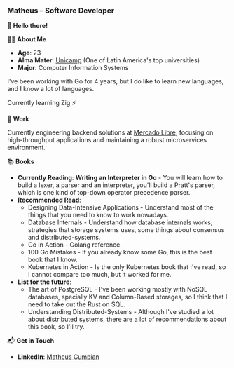 ### **Matheus – Software Developer**

👋 **Hello there!**

👨‍💻 **About Me**

- **Age**: 23
- **Alma Mater**: [Unicamp](http://www.internationaloffice.unicamp.br/about-unicamp/) (One of Latin America's top universities)
- **Major**: Computer Information Systems

I've been working with Go for 4 years, but I do like to learn new languages, and I know a lot of languages. 

Currently learning Zig ⚡

🏢 **Work**

Currently engineering backend solutions at [Mercado Libre](https://www.mercadolibre.com/), focusing on high-throughput applications and maintaining a robust microservices environment.

📚 **Books**

* **Currently Reading**: **Writing an Interpreter in Go** - You will learn how to build a lexer, a parser and an interpreter, you'll build a Pratt's parser, which is one kind of top-down operator precedence parser.
* **Recommended Read**:
  - Designing Data-Intensive Applications - Understand most of the things that you need to know to work nowadays.
  - Database Internals - Understand how database internals works, strategies that storage systems uses, some things about consensus and distributed-systems. 
  - Go in Action - Golang reference.
  - 100 Go Mistakes - If you already know some Go, this is the best book that I know.
  - Kubernetes in Action - Is the only Kubernetes book that I've read, so I cannot compare too much, but it worked for me.
* **List for the future**:
  - The art of PostgreSQL - I've been working mostly with NoSQL databases, specially KV and Column-Based storages, so I think that I need to take out the Rust on SQL.
  - Understanding Distributed-Systems - Although I've studied a lot about distributed systems, there are a lot of recommendations about this book, so I'll try.
  
📬 **Get in Touch**

- **LinkedIn**: [Matheus Cumpian](https://linkedin.com/in/matheuscumpian)
